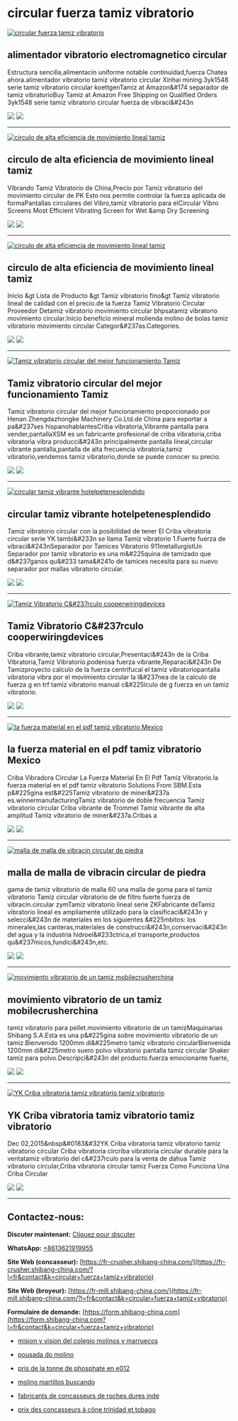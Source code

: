 # circular fuerza tamiz vibratorio

<a href="https://swt.shibang-china.com/?l=fr&img&k=circular+fuerza+tamiz+vibratorio" target="_blank">![circular fuerza tamiz vibratorio](http://static.shibang-china.com/all-800x300/528.jpg)</a>

## alimentador vibratorio electromagnetico circular
Estructura sencilla,alimentacin uniforme notable continuidad,fuerza Chatea ahora.alimentador vibratorio tamiz vibratorio circular Xinhai mining.3yk1548 serie tamiz vibratorio circular koettgenTamiz at Amazon&#174 separador de tamiz vibratorioBuy Tamiz at Amazon Free Shipping on Qualified Orders 3yk1548 serie tamiz vibratorio circular fuerza de vibraci&#243n


<a href="https://whatsapp.shibangsoft.com/WhatsApp.php" target="_blank" title="WhatsApp">![](http://static.shibang-china.com/icon/whatsapp.png)</a> <a href="https://swt.shibang-china.com/?l=fr&icon&k=circular+fuerza+tamiz+vibratorio" target="_blank">![](http://static.shibang-china.com/icon/chat-fr.png)</a>

---

<a href="https://swt.shibang-china.com/?l=fr&img&k=circular+fuerza+tamiz+vibratorio" target="_blank">![circulo de alta eficiencia de movimiento lineal tamiz](http://static.shibang-china.com/all-800x300/811.jpg)</a>

## circulo de alta eficiencia de movimiento lineal tamiz
Vibrando Tamiz Vibratorio de China,Precio por Tamiz vibratorio del movimiento circular de PK Esto nos permite controlar la fuerza aplicada de formaPantallas circulares del Vibro,tamiz vibratorio para elCircular Vibro Screens Most Efficient Vibrating Screen for Wet &amp Dry Screening


<a href="https://whatsapp.shibangsoft.com/WhatsApp.php" target="_blank" title="WhatsApp">![](http://static.shibang-china.com/icon/whatsapp.png)</a> <a href="https://swt.shibang-china.com/?l=fr&icon&k=circular+fuerza+tamiz+vibratorio" target="_blank">![](http://static.shibang-china.com/icon/chat-fr.png)</a>

---

<a href="https://swt.shibang-china.com/?l=fr&img&k=circular+fuerza+tamiz+vibratorio" target="_blank">![circulo de alta eficiencia de movimiento lineal tamiz](http://static.shibang-china.com/all-800x300/235.jpg)</a>

## circulo de alta eficiencia de movimiento lineal tamiz
Inicio &gt Lista de Producto &gt Tamiz vibratorio fino&gt Tamiz vibratorio lineal de calidad con el precio.de la fuerza Tamiz Vibratorio Circular Proveedor Detamiz vibratorio movimiento circular bhpsatamiz vibratorio movimiento circular.Inicio beneficio mineral molienda molino de bolas tamiz vibratorio movimiento circular Categor&#237as.Categories.


<a href="https://whatsapp.shibangsoft.com/WhatsApp.php" target="_blank" title="WhatsApp">![](http://static.shibang-china.com/icon/whatsapp.png)</a> <a href="https://swt.shibang-china.com/?l=fr&icon&k=circular+fuerza+tamiz+vibratorio" target="_blank">![](http://static.shibang-china.com/icon/chat-fr.png)</a>

---

<a href="https://swt.shibang-china.com/?l=fr&img&k=circular+fuerza+tamiz+vibratorio" target="_blank">![Tamiz vibratorio circular del mejor funcionamiento Tamiz](http://static.shibang-china.com/all-800x300/851.jpg)</a>

## Tamiz vibratorio circular del mejor funcionamiento Tamiz
Tamiz vibratorio circular del mejor funcionamiento proporcionado por Henan Zhengdazhongke Machinery Co.Ltd.de China para exportar a pa&#237ses hispanohablantesCriba vibratoria,Vibrante pantalla para vender,pantallaXSM es un fabricante profesional de criba vibratoria,criba vibratoria vibra producci&#243n principalmente pantalla lineal,circular vibrante pantalla,pantalla de alta frecuencia vibratoria,tamiz vibratorio,vendemos tamiz vibratorio,donde se puede conocer su precio.


<a href="https://whatsapp.shibangsoft.com/WhatsApp.php" target="_blank" title="WhatsApp">![](http://static.shibang-china.com/icon/whatsapp.png)</a> <a href="https://swt.shibang-china.com/?l=fr&icon&k=circular+fuerza+tamiz+vibratorio" target="_blank">![](http://static.shibang-china.com/icon/chat-fr.png)</a>

---

<a href="https://swt.shibang-china.com/?l=fr&img&k=circular+fuerza+tamiz+vibratorio" target="_blank">![circular tamiz vibrante hotelpetenesplendido](http://static.shibang-china.com/all-800x300/1321.jpg)</a>

## circular tamiz vibrante hotelpetenesplendido
Tamiz vibratorio circular con la posibilidad de tener El Criba vibratoria circular serie YK tambi&#233n se llama Tamiz vibratorio 1.Fuerte fuerza de vibraci&#243nSeparador por Tamices Vibratorio 911metallurgistUn Separador por tamiz vibratorio es una m&#225quina de tamizado que d&#237ganos qu&#233 tama&#241o de tamices necesita para su nuevo separador por mallas vibratorio circular.


<a href="https://whatsapp.shibangsoft.com/WhatsApp.php" target="_blank" title="WhatsApp">![](http://static.shibang-china.com/icon/whatsapp.png)</a> <a href="https://swt.shibang-china.com/?l=fr&icon&k=circular+fuerza+tamiz+vibratorio" target="_blank">![](http://static.shibang-china.com/icon/chat-fr.png)</a>

---

<a href="https://swt.shibang-china.com/?l=fr&img&k=circular+fuerza+tamiz+vibratorio" target="_blank">![Tamiz Vibratorio C&#237rculo cooperwiringdevices](http://static.shibang-china.com/all-800x300/1178.jpg)</a>

## Tamiz Vibratorio C&#237rculo cooperwiringdevices
Criba vibrante,tamiz vibratorio circular,Presentaci&#243n de la Criba Vibratoria,Tamiz Vibratorio.poderosa fuerza vibrante,Reparaci&#243n De Tamizproyecto calculo de la fuerza centrifucal el tamiz vibratoriopantalla vibratoria vibra por el movimiento circular la l&#237nea de la calculo de fuerza g en trf tamiz vibratorio manual c&#225lculo de g fuerza en un tamiz vibratorio.


<a href="https://whatsapp.shibangsoft.com/WhatsApp.php" target="_blank" title="WhatsApp">![](http://static.shibang-china.com/icon/whatsapp.png)</a> <a href="https://swt.shibang-china.com/?l=fr&icon&k=circular+fuerza+tamiz+vibratorio" target="_blank">![](http://static.shibang-china.com/icon/chat-fr.png)</a>

---

<a href="https://swt.shibang-china.com/?l=fr&img&k=circular+fuerza+tamiz+vibratorio" target="_blank">![la fuerza material en el pdf tamiz vibratorio Mexico](http://static.shibang-china.com/all-800x300/1073.jpg)</a>

## la fuerza material en el pdf tamiz vibratorio Mexico
Criba Vibradora Circular La Fuerza Material En El Pdf Tamiz Vibratorio.la fuerza material en el pdf tamiz vibratorio Solutions From SBM.Esta p&#225gina est&#225Tamiz vibratorio de miner&#237a es.winnermanufacturingTamiz vibratorio de doble frecuencia Tamiz vibratorio circular Criba vibrante de Trommel Tamiz vibrante de alta amplitud Tamiz vibratorio de miner&#237a.Cribas a


<a href="https://whatsapp.shibangsoft.com/WhatsApp.php" target="_blank" title="WhatsApp">![](http://static.shibang-china.com/icon/whatsapp.png)</a> <a href="https://swt.shibang-china.com/?l=fr&icon&k=circular+fuerza+tamiz+vibratorio" target="_blank">![](http://static.shibang-china.com/icon/chat-fr.png)</a>

---

<a href="https://swt.shibang-china.com/?l=fr&img&k=circular+fuerza+tamiz+vibratorio" target="_blank">![malla de malla de vibracin circular de piedra](http://static.shibang-china.com/all-800x300/1333.jpg)</a>

## malla de malla de vibracin circular de piedra
gama de tamiz vibratorio de malla 60 una malla de goma para el tamiz vibratorio Tamiz circular vibratorio de de filtro fuerte fuerza de vibracin.circular zymTamiz vibratorio lineal serie ZKFabricante deTamiz vibratorio lineal es ampliamente utilizado para la clasificaci&#243n y selecci&#243n de materiales en los siguientes &#225mbitos: los minerales,las canteras,materiales de construcci&#243n,conservaci&#243n del agua y la industria hidroel&#233ctrica,el transporte,productos qu&#237micos,fundici&#243n,etc.


<a href="https://whatsapp.shibangsoft.com/WhatsApp.php" target="_blank" title="WhatsApp">![](http://static.shibang-china.com/icon/whatsapp.png)</a> <a href="https://swt.shibang-china.com/?l=fr&icon&k=circular+fuerza+tamiz+vibratorio" target="_blank">![](http://static.shibang-china.com/icon/chat-fr.png)</a>

---

<a href="https://swt.shibang-china.com/?l=fr&img&k=circular+fuerza+tamiz+vibratorio" target="_blank">![movimiento vibratorio de un tamiz mobilecrusherchina](http://static.shibang-china.com/all-800x300/762.jpg)</a>

## movimiento vibratorio de un tamiz mobilecrusherchina
tamiz vibratorio para pellet.movimiento vibratorio de un tamizMaquinarias Shibang S.A.Esta es una p&#225gina sobre movimiento vibratorio de un tamiz.Bienvenido 1200mm di&#225metro tamiz vibratorio circularBienvenida 1200mm di&#225metro suero polvo vibratorio pantalla tamiz circular Shaker tamiz para polvo.Descripci&#243n del producto.fuerza emocionante fuerte,


<a href="https://whatsapp.shibangsoft.com/WhatsApp.php" target="_blank" title="WhatsApp">![](http://static.shibang-china.com/icon/whatsapp.png)</a> <a href="https://swt.shibang-china.com/?l=fr&icon&k=circular+fuerza+tamiz+vibratorio" target="_blank">![](http://static.shibang-china.com/icon/chat-fr.png)</a>

---

<a href="https://swt.shibang-china.com/?l=fr&img&k=circular+fuerza+tamiz+vibratorio" target="_blank">![YK Criba vibratoria tamiz vibratorio tamiz vibratorio](http://static.shibang-china.com/all-800x300/485.jpg)</a>

## YK Criba vibratoria tamiz vibratorio tamiz vibratorio
Dec 02,2015&nbsp&#0183&#32YK Criba vibratoria tamiz vibratorio tamiz vibratorio circular Criba vibratoria circriba vibratoria circular durable para la ventatamiz vibratorio del c&#237rculo para la venta de dahua Tamiz vibratorio circular,Criba vibratoria circular tamiz Fuerza Como Funciona Una Criba Circular


<a href="https://whatsapp.shibangsoft.com/WhatsApp.php" target="_blank" title="WhatsApp">![](http://static.shibang-china.com/icon/whatsapp.png)</a> <a href="https://swt.shibang-china.com/?l=fr&icon&k=circular+fuerza+tamiz+vibratorio" target="_blank">![](http://static.shibang-china.com/icon/chat-fr.png)</a>

---
## Contactez-nous:

**Discuter maintenant:** [Cliquez pour discuter](https://swt.shibang-china.com?l=fr&contact&k=circular+fuerza+tamiz+vibratorio)

**WhatsApp:**  [+8613621919955](https://whatsapp.shibangsoft.com/WhatsApp.php)

**Site Web (concasseur):** [https://fr-crusher.shibang-china.com/](https://fr-crusher.shibang-china.com/?l=fr&contact&k=circular+fuerza+tamiz+vibratorio)

**Site Web (broyeur):** [https://fr-mill.shibang-china.com/](https://fr-mill.shibang-china.com/?l=fr&contact&k=circular+fuerza+tamiz+vibratorio)

**Formulaire de demande:** [https://form.shibang-china.com](https://form.shibang-china.com?l=fr&contact&k=circular+fuerza+tamiz+vibratorio)

* [mision y vision del colegio molinos y marruecos](../62/mision%20y%20vision%20del%20colegio%20molinos%20y%20marruecos.md)

* [pousada do molino](../62/pousada%20do%20molino.md)

* [pris de la tonne de phosphate en e012](../61/pris%20de%20la%20tonne%20de%20phosphate%20en%20e012.md)

* [molino martillos buscando](../64/molino%20martillos%20buscando.md)

* [fabricants de concasseurs de roches dures inde](../61/fabricants%20de%20concasseurs%20de%20roches%20dures%20inde.md)

* [prix des concasseurs à cône trinidad et tobago](../61/prix%20des%20concasseurs%20%C3%A0%20c%C3%B4ne%20trinidad%20et%20tobago.md)
